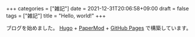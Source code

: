+++
categories = ["雑記"]
date = 2021-12-31T20:06:58+09:00
draft = false
tags = ["雑記"]
title = "Hello, world!"
+++

ブログを始めました。
[Hugo](https://gohugo.io/) + [PaperMod](https://github.com/adityatelange/hugo-PaperMod) + [GitHub Pages](https://pages.github.com/) で構築しています。
